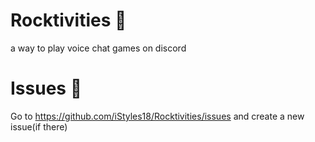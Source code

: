 # Rocktivities 🚀
a way to play voice chat games on discord


# Issues 🔴
Go to https://github.com/iStyles18/Rocktivities/issues
and create a new issue(if there)
